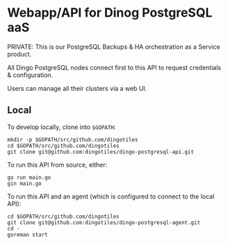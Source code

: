 # Webapp/API for Dinog PostgreSQL aaS

PRIVATE: This is our PostgreSQL Backups & HA orchestration as a Service product.

All Dingo PostgreSQL nodes connect first to this API to request credentials & configuration.

Users can manage all their clusters via a web UI.

## Local

To develop locally, clone into `$GOPATH`:

```
mkdir -p $GOPATH/src/github.com/dingotiles
cd $GOPATH/src/github.com/dingotiles
git clone git@github.com:dingotiles/dingo-postgresql-api.git
```

To run this API from source, either:

```
go run main.go
gin main.go
```

To run this API and an agent (which is configured to connect to the local API):

```
cd $GOPATH/src/github.com/dingotiles
git clone git@github.com:dingotiles/dingo-postgresql-agent.git
cd -
goreman start
```
